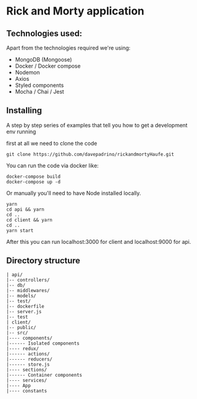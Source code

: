 # Rick and Morty application

## Technologies used:

Apart from the technologies required we're using:

- MongoDB (Mongoose)
- Docker / Docker compose
- Nodemon
- Axios
- Styled components
- Mocha / Chai / Jest

## Installing

A step by step series of examples that tell you how to get a development env running

first at all we need to clone the code

```
git clone https://github.com/davepadrino/rickandmortyHaufe.git
```

You can run the code via docker like:

```
docker-compose build
docker-compose up -d
```

Or manually you'll need to have Node installed locally.

```
yarn
cd api && yarn
cd ..
cd client && yarn
cd ..
yarn start
```

After this you can run localhost:3000 for client and localhost:9000 for api.

## Directory structure

```
| api/
|-- controllers/
|-- db/
|-- middlewares/
|-- models/
|-- test/
|-- dockerfile
|-- server.js
|-- test
| client/
|-- public/
|-- src/
|---- components/
|------ Isolated components
|---- redux/
|------ actions/
|------ reducers/
|------ store.js
|---- sections/
|------ Container components
|---- services/
|---- App
|---- constants
```
